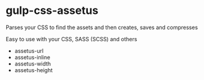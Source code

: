 # gulp-css-assetus

Parses your CSS to find the assets and then creates, saves and compresses

Easy to use with your CSS, SASS (SCSS) and others


* assetus-url
* assetus-inline
* assetus-width
* assetus-height
